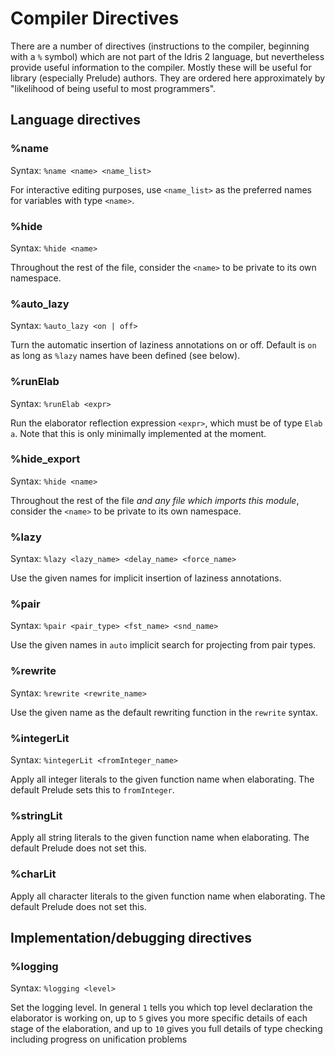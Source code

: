 # Compiler Directives

There are a number of directives (instructions to the compiler, beginning with
a `%` symbol) which are not part of the Idris 2 language, but nevertheless
provide useful information to the compiler. Mostly these will be useful for
library (especially Prelude) authors. They are ordered here approximately
by "likelihood of being useful to most programmers".

## Language directives

### %name

Syntax: `%name <name> <name_list>`

For interactive editing purposes, use `<name_list>` as the preferred names
for variables with type `<name>`.

### %hide

Syntax: `%hide <name>`

Throughout the rest of the file, consider the `<name>` to be private to its
own namespace.

### %auto_lazy

Syntax: `%auto_lazy <on | off>`

Turn the automatic insertion of laziness annotations on or off. Default is
`on` as long as `%lazy` names have been defined (see below).

### %runElab

Syntax: `%runElab <expr>`

Run the elaborator reflection expression `<expr>`, which must be of type
`Elab a`. Note that this is only minimally implemented at the moment.

### %hide_export

Syntax: `%hide <name>`

Throughout the rest of the file *and any file which imports this module*, 
consider the `<name>` to be private to its own namespace.

### %lazy

Syntax: `%lazy <lazy_name> <delay_name> <force_name>`

Use the given names for implicit insertion of laziness annotations.

### %pair

Syntax: `%pair <pair_type> <fst_name> <snd_name>`

Use the given names in `auto` implicit search for projecting from pair types.

### %rewrite

Syntax: `%rewrite <rewrite_name>`

Use the given name as the default rewriting function in the `rewrite` syntax.

### %integerLit

Syntax: `%integerLit <fromInteger_name>`

Apply all integer literals to the given function name when elaborating.
The default Prelude sets this to `fromInteger`.

### %stringLit

Apply all string literals to the given function name when elaborating.
The default Prelude does not set this.

### %charLit

Apply all character literals to the given function name when elaborating.
The default Prelude does not set this.

## Implementation/debugging directives

### %logging

Syntax: `%logging <level>`

Set the logging level. In general `1` tells you which top level declaration
the elaborator is working on, up to `5` gives you more specific details of
each stage of the elaboration, and up to `10` gives you full details of
type checking including progress on unification problems


